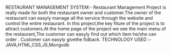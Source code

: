 RESTAURANT MANAGEMENT SYSTEM:-
Restaurant Management Project is really made for both the restaurant owner and customer.The owner of the restaurant can easyly manage all the service through the website and control the entire restaurant.
In this project,the key fiture of the project is to attract customers.At the home page of the project we see the main menu of the restaurant,The customer can easyly find out which item he/she can order .
Customer can easyly givethe fidback.
TECHNOLOGY USED :-
JAVA,HTML,CSS,JS,Mongodb
